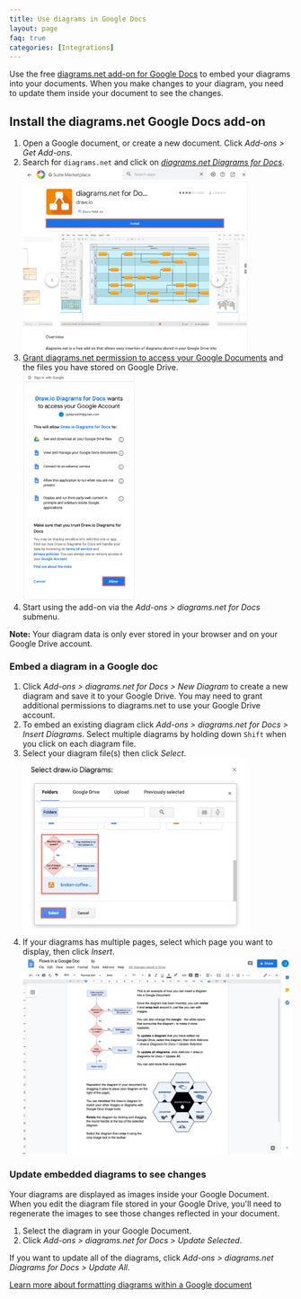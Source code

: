 ```yaml
---
title: Use diagrams in Google Docs
layout: page
faq: true
categories: [Integrations]
---
```


Use the free [diagrams.net add-on for Google Docs](https://gsuite.google.com/u/0/marketplace/app/drawio_diagrams_for_docs/224440279306?hl=en&pann=docs_addon_widget) to embed your diagrams into your documents. When you make changes to your diagram, you need to update them inside your document to see the changes.

## Install the diagrams.net Google Docs add-on

1. Open a Google document, or create a new document. Click _Add-ons > Get Add-ons_.
2. Search for ``diagrams.net`` and click on [_diagrams.net Diagrams for Docs_](https://gsuite.google.com/u/0/marketplace/app/drawio_diagrams_for_docs/224440279306?hl=en&pann=docs_addon_widget).
<br /><img src="/assets/img/blog/diagrams-docs-google-marketplace.png" style="width=100%;max-width:400px;height:auto;" alt="Install the diagrams for Docs add-on from the Google Marketplace">
3. [Grant diagrams.net permission to access your Google Documents](/doc/faq/gsuite-permissions) and the files you have stored on Google Drive.
<br /><img src="/assets/img/blog/diagrams-docs-grant-permission.png" style="width=100%;max-width:200px;height:auto;" alt="Grant permission for diagrams.net to access your Google Drive files and Google Docs">
4. Start using the add-on via the _Add-ons > diagrams.net for Docs_ submenu.

**Note:** Your diagram data is only ever stored in your browser and on your Google Drive account.

### Embed a diagram in a Google doc

1. Click _Add-ons > diagrams.net for Docs > New Diagram_ to create a new diagram and save it to your Google Drive. You may need to grant additional permissions to diagrams.net to use your Google Drive account.
2. To embed an existing diagram click _Add-ons > diagrams.net for Docs > Insert Diagrams_. Select multiple diagrams by holding down ``Shift`` when you click on each diagram file.
3. Select your diagram file(s) then click _Select_.
<br /><img src="/assets/img/blog/addon-google-select-diagram.png" style="width=100%;max-width:400px;height:auto;" alt="Select your diagram file from Google Drive to insert into your document">
4. If your diagrams has multiple pages, select which page you want to display, then click _Insert_.
<br /><img src="/assets/img/blog/addon-google-docs-examples.png" style="max-width:100%;height:auto;" alt="Embed a diagram in Google Docs">

### Update embedded diagrams to see changes

Your diagrams are displayed as images inside your Google Document. When you edit the diagram file stored in your Google Drive, you'll need to regenerate the images to see those changes reflected in your document.

1. Select the diagram in your Google Document.
2. Click _Add-ons > diagrams.net for Docs > Update Selected_.

If you want to update all of the diagrams, click _Add-ons > diagrams.net Diagrams for Docs > Update All_.

[Learn more about formatting diagrams within a Google document](/blog/diagrams-google-docs)
